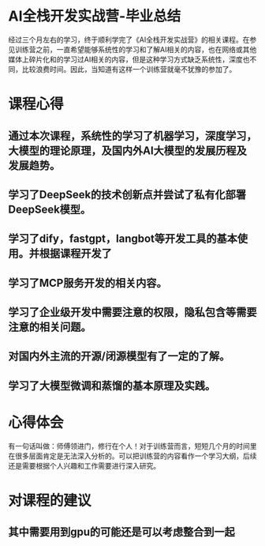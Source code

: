 # AI全栈开发实战营-毕业总结
经过三个月左右的学习，终于顺利学完了《AI全栈开发实战营》的相关课程。在参见训练营之前，一直希望能够系统性的学习和了解AI相关的内容，也在网络或其他媒体上碎片化和的学习过AI相关的内容，但是这种学习方式缺乏系统性，深度也不同，比较浪费时间。因此，当知道有这样一个训练营就毫不犹豫的参加了。
# 课程心得
## 通过本次课程，系统性的学习了机器学习，深度学习，大模型的理论原理，及国内外AI大模型的发展历程及发展趋势。
## 学习了DeepSeek的技术创新点并尝试了私有化部署DeepSeek模型。
## 学习了dify，fastgpt，langbot等开发工具的基本使用。并根据课程开发了
## 学习了MCP服务开发的相关内容。
## 学习了企业级开发中需要注意的权限，隐私包含等需要注意的相关问题。
## 对国内外主流的开源/闭源模型有了一定的了解。
## 学习了大模型微调和蒸馏的基本原理及实践。
# 心得体会
有一句话叫做：师傅领进门，修行在个人！对于训练营而言，短短几个月的时间里在很多层面肯定是无法深入分析的。可以把训练营的内容看作一个学习大纲，后续还是需要根据个人兴趣和工作需要进行深入研究。
# 对课程的建议
## 其中需要用到gpu的可能还是可以考虑整合到一起
